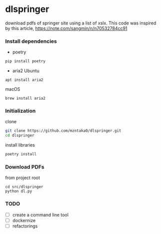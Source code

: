 # dlspringer
download pdfs of springer site using a list of xslx.
This code was inspired by this article, https://note.com/sangmin/n/n70532784cc91

### Install dependencies
* poetry
```sh
pip install poetry
```

* aria2
Ubuntu
```
apt install aria2
```

macOS
```
brew install aria2
```

### Initialization
clone
```sh
git clone https://github.com/mzntaka0/dlspringer.git
cd dlspringer
```

install libraries
```sh
poetry install
```

### Download PDFs
from project root
```
cd src/dlspringer
python dl.py
```



### TODO
- [ ] create a command line tool
- [ ] dockernize
- [ ] refactorings
